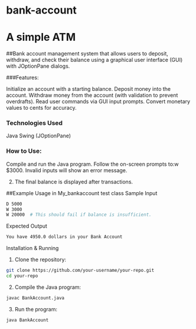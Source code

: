 # bank-account
# A simple ATM 
##Bank account management system that allows users to deposit, withdraw, and check their balance using a graphical user interface (GUI) with JOptionPane dialogs.

###Features:

Initialize an account with a starting balance.
Deposit money into the account.
Withdraw money from the account (with validation to prevent overdrafts).
Read user commands via GUI input prompts.
Convert monetary values to cents for accuracy.

### Technologies Used

Java
Swing (JOptionPane)

### How to Use:

Compile and run the Java program.
Follow the on-screen prompts to:w $3000.
Invalid inputs will show an error message.

2. The final balance is displayed after transactions.

##Example Usage in My_bankaccount test class
Sample Input
```sh
D 5000
W 3000
W 20000  # This should fail if balance is insufficient.
```
Expected Output
```sh
You have 4950.0 dollars in your Bank Account
```
Installation & Running
1. Clone the repository:
```sh
git clone https://github.com/your-username/your-repo.git
cd your-repo
```
2. Compile the Java program:
```sh
javac BankAccount.java
```
3. Run the program:
```sh
java BankAccount
```
   
